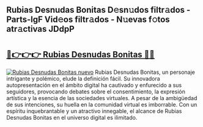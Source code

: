 ## Rubias Desnudas Bonitas D𝚎sn𝚞dos filtr𝚊dos - Parts-lgF Vid𝚎os filtr𝚊dos - N𝚞evas f𝚘tos atr𝚊ctivas JDdpP

# <h2><a href="http://mb0keqr.tromn.icu/?c=Rubias+Desnudas+Bonitas">🔗👉👉👉 Rubias Desnudas Bonitas 🔗🔗</a></h2>

[![Rubias Desnudas Bonitas nuevo](https://i.imgur.com/pEAQMta.gif)](http://mb0keqr.tromn.icu/?c=Rubias+Desnudas+Bonitas)
Rubias Desnudas Bonitas, un personaje intrigante y polémico, elude la definición fácil. Su innovadora autopresentación en el ámbito digital ha cautivado y enfurecido a sus seguidores, provocando debates sobre el consentimiento, la expresión artística y la esencia de las sociedades virtuales. A pesar de la ambigüedad de sus intenciones, su huella en la comunidad virtual es imborrable. Con un espíritu inquebrantable y un atractivo innegable, el alcance de Rubias Desnudas Bonitas en el universo digital es ilimitado.
